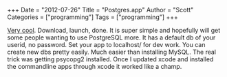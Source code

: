 +++
Date = "2012-07-26"
Title = "Postgres.app"
Author = "Scott"
Categories = ["programming"]
Tags = ["programming"]
+++

<a href="http://postgresapp.com">Very cool</a>.  Download, launch, done.  It is super simple and hopefully will get some people wanting to use PostgreSQL more.  It has a default db of your userid, no password.  Set your app to localhost/<userid> for dev work.  You can create new dbs pretty easily.  Much easier than installing MySQL.  The real trick was getting psycopg2 installed.  Once I updated xcode and installed the commandline apps through xcode it worked like a champ.
